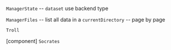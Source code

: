`ManagerState` -- `dataset` use backend type

`ManagerFiles` -- list all data in a `currentDirectory` -- page by page

`Troll`

[component] `Socrates`
